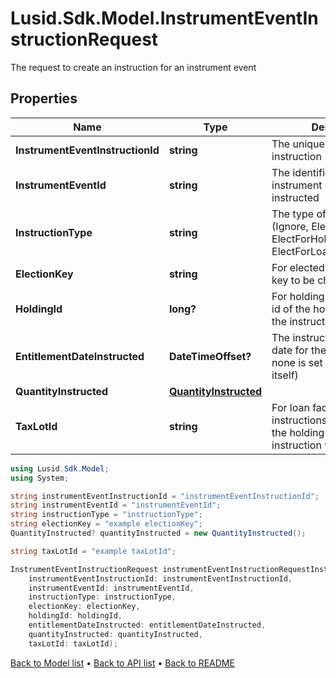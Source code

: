 # Lusid.Sdk.Model.InstrumentEventInstructionRequest
The request to create an instruction for an instrument event

## Properties

Name | Type | Description | Notes
------------ | ------------- | ------------- | -------------
**InstrumentEventInstructionId** | **string** | The unique identifier for this instruction | 
**InstrumentEventId** | **string** | The identifier of the instrument event being instructed | 
**InstructionType** | **string** | The type of instruction (Ignore, ElectForPortfolio, ElectForHolding, ElectForLoanFacilityHolding) | 
**ElectionKey** | **string** | For elected instructions, the key to be chosen | [optional] 
**HoldingId** | **long?** | For holding instructions, the id of the holding for which the instruction will apply | [optional] 
**EntitlementDateInstructed** | **DateTimeOffset?** | The instructed entitlement date for the event (where none is set on the event itself) | [optional] 
**QuantityInstructed** | [**QuantityInstructed**](QuantityInstructed.md) |  | [optional] 
**TaxLotId** | **string** | For loan facility holding instructions, the tax lot id of the holding for which the instruction will apply | [optional] 

```csharp
using Lusid.Sdk.Model;
using System;

string instrumentEventInstructionId = "instrumentEventInstructionId";
string instrumentEventId = "instrumentEventId";
string instructionType = "instructionType";
string electionKey = "example electionKey";
QuantityInstructed? quantityInstructed = new QuantityInstructed();

string taxLotId = "example taxLotId";

InstrumentEventInstructionRequest instrumentEventInstructionRequestInstance = new InstrumentEventInstructionRequest(
    instrumentEventInstructionId: instrumentEventInstructionId,
    instrumentEventId: instrumentEventId,
    instructionType: instructionType,
    electionKey: electionKey,
    holdingId: holdingId,
    entitlementDateInstructed: entitlementDateInstructed,
    quantityInstructed: quantityInstructed,
    taxLotId: taxLotId);
```

[Back to Model list](../README.md#documentation-for-models) &#8226; [Back to API list](../README.md#documentation-for-api-endpoints) &#8226; [Back to README](../README.md)
